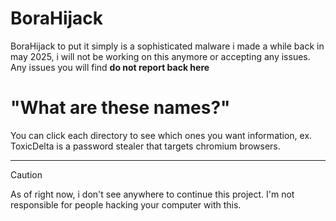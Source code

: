 # BoraHijack
BoraHijack to put it simply is a sophisticated malware i made a while back in may 2025, i will not be working on this anymore or accepting any issues. Any issues you will find **do not report back here**

# "What are these names?"
You can click each directory to see which ones you want information, ex. ToxicDelta is a password stealer that targets chromium browsers.

---
> [!CAUTION]
> As of right now, i don't see anywhere to continue this project. I'm not responsible for people hacking
> your computer with this.
